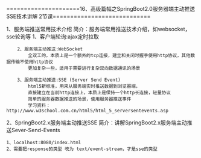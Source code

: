 =====================16、高级篇幅之SpringBoot2.0服务器端主动推送SSE技术讲解 2节课============================

1、服务端推送常用技术介绍
	简介：服务端常用推送技术介绍，如websocket，sse轮询等
		1、客户端轮询:ajax定时拉取

		2、服务端主动推送:WebSocket
			全双工的，本质上是一个额外的tcp连接，建立和关闭时握手使用http协议，其他数据传输不使用http协议
			更加复杂一些，适用于需要进行复杂双向数据通讯的场景

		3、服务端主动推送:SSE (Server Send Event)
			html5新标准，用来从服务端实时推送数据到浏览器端，
			直接建立在当前http连接上，本质上是保持一个http长连接，轻量协议
			简单的服务器数据推送的场景，使用服务器推送事件	
			学习资料：http://www.w3school.com.cn/html5/html_5_serversentevents.asp




2、SpringBoot2.x服务端主动推送SSE
	简介：讲解SpringBoot2.x服务端主动推送Sever-Send-Events
		
	1、localhost:8080/index.html
	2、需要把response的类型 改为 text/event-stream，才是sse的类型